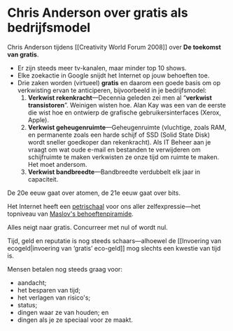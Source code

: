 # Chris Anderson over gratis als bedrijfsmodel

Chris Anderson tijdens [[Creativity World Forum 2008]] over **De toekomst van gratis**.

- Er zijn steeds meer tv-kanalen, maar minder top 10 shows.
- Elke zoekactie in Google snijdt het Internet op jouw behoeften toe.
- Drie zaken worden (virtueel) **gratis** en daarom een goede basis om op verkwisting ervan te anticiperen, bijvoorbeeld in je bedrijfsmodel:
  1.  **Verkwist rekenkracht**—Decennia geleden zei men al “**verkwist transistoren**”. Weinigen wisten hoe. Alan Kay was een van de eerste die wist hoe en ontwierp de grafische gebruikersinterfaces (Xerox, Apple).
  1.  **Verkwist geheugenruimte**—Geheugenruimte (vluchtige, zoals RAM, en permanente zoals een harde schijf of SSD (Solid State Disk) wordt sneller goedkoper dan rekenkracht). Als IT Beheer aan je vraagt om wat oude e-mail en bestanden te verwijderen om schijfruimte te maken verkwisten ze onze tijd om ruimte te maken. Het moet andersom.
  1.  **Verkwist bandbreedte**—Bandbreedte verdubbelt elk jaar in capaciteit.

De 20e eeuw gaat over atomen, de 21e eeuw gaat over bits.

Het Internet heeft een [petrischaal](http://nl.wikipedia.org/wiki/Petrischaal) voor ons aller zelfexpressie—het topniveau van [Maslov's behoeftenpiramide](http://nl.wikipedia.org/wiki/Maslov).

Alles neigt naar gratis. Concurreer met nul of wordt nul.

Tijd, geld en reputatie is nog steeds schaars—alhoewel de [[Invoering van ecogeld|invoering van ‘gratis’ eco-geld]] mog slechts een kwestie van tijd is.

Mensen betalen nog steeds graag voor:

- aandacht;
- het besparen van tijd;
- het verlagen van risico's;
- status;
- dingen waar ze van houden; en
- dingen als je ze speciaal voor ze maakt.